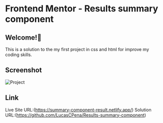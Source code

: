 # Frontend Mentor - Results summary component

## Welcome!👋
This is a solution to the my first project in css and html for improve my coding skills.

## Screenshot
![Project](https://github.com/LucasCPena/Results-summary-component/assets/79058932/1175a26b-9a67-4af1-ad0b-4ce462e06258)

## Link
Live Site URL:(https://summary-component-result.netlify.app/)
Solution URL:(https://github.com/LucasCPena/Results-summary-component)

